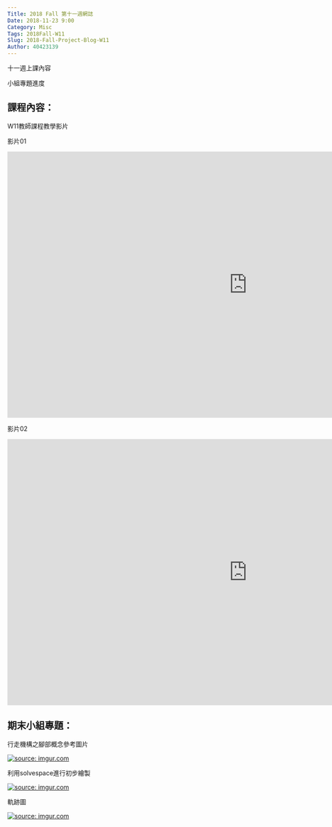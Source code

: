 ```yaml
---
Title: 2018 Fall 第十一週網誌
Date: 2018-11-23 9:00
Category: Misc
Tags: 2018Fall-W11
Slug: 2018-Fall-Project-Blog-W11
Author: 40423139
---
```


十一週上課內容

小組專題進度

<!-- PELICAN_END_SUMMARY -->

## 課程內容：

W11教師課程教學影片

影片01
<iframe width="1080" height="600" src="https://www.youtube.com/embed/2QDqaj_oF3U" frameborder="0" allow="accelerometer; autoplay; encrypted-media; gyroscope; picture-in-picture" allowfullscreen></iframe>

影片02
<iframe width="1080" height="600" src="https://www.youtube.com/embed/Ui_8E4fIzXE" frameborder="0" allow="accelerometer; autoplay; encrypted-media; gyroscope; picture-in-picture" allowfullscreen></iframe>


## 期末小組專題：

行走機構之腳部概念參考圖片

<a href="https://imgur.com/EJ8mi3M"><img src="https://i.imgur.com/EJ8mi3M.jpg" title="source: imgur.com" /></a>

利用solvespace進行初步繪製

<a href="https://imgur.com/veFDNcL"><img src="https://i.imgur.com/veFDNcL.png" title="source: imgur.com" /></a>

軌跡圖

<a href="https://imgur.com/i1u2rfp"><img src="https://i.imgur.com/i1u2rfp.png" title="source: imgur.com" /></a>
